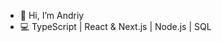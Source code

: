 - 👋 Hi, I’m Andriy
- 💻 TypeScript | React & Next.js | Node.js | SQL

<!---
Andriy-Kozlovsky/Andriy-Kozlovsky is a ✨ special ✨ repository because its `README.md` (this file) appears on your GitHub profile.
You can click the Preview link to take a look at your changes.
--->
